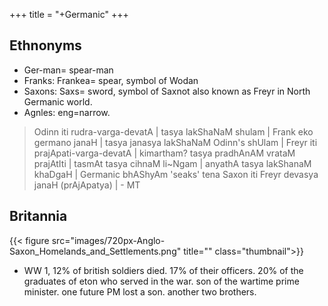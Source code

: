 +++
title = "+Germanic"
+++

## Ethnonyms
- Ger-man= spear-man
- Franks: Frankea= spear, symbol of Wodan
- Saxons: Saxs= sword, symbol of Saxnot also known as Freyr in North Germanic world.
- Agnles: eng=narrow.

> Odinn iti rudra-varga-devatA | tasya lakShaNaM shulam | Frank eko germano janaH | tasya janasya lakShaNaM Odinn's shUlam |  Freyr iti prajApati-varga-devatA | kimartham? tasya pradhAnAM vrataM prajAtIti | tasmAt tasya cihnaM li~Ngam | anyathA tasya lakShanaM khaDgaH | Germanic bhAShyAm 'seaks' tena Saxon iti Freyr devasya janaH  (prAjApatya) | - MT

## Britannia

{{< figure src="images/720px-Anglo-Saxon_Homelands_and_Settlements.png" title="" class="thumbnail">}}


- WW 1, 12% of british soldiers died. 17% of their officers. 20% of the graduates of eton who served in the war. son of the wartime prime minister. one future PM lost a son. another two brothers.